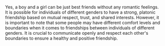 Yes, a boy and a girl can be just best friends without any romantic feelings. It is possible for individuals of different genders to have a strong, platonic friendship based on mutual respect, trust, and shared interests. However, it is important to note that some people may have different comfort levels and boundaries when it comes to friendships between individuals of different genders. It is crucial to communicate openly and respect each other's boundaries to ensure a healthy and positive friendship.